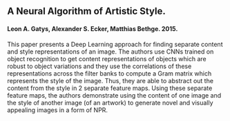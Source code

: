 ## A Neural Algorithm of Artistic Style. 

#### Leon A. Gatys, Alexander S. Ecker, Matthias Bethge. 2015. 

This paper presents a Deep Learning approach for finding separate content and style representations of an image. The authors use CNNs trained on object recognition to get content representations of objects which are robust to object variations and they use the correlations of these representations across the filter banks to compute a Gram matrix which represents the style of the image. Thus, they are able to abstract out the content from the style in 2 separate feature maps. Using these separate feature maps, the authors demonstrate using the content of one image and the style of another image (of an artwork) to generate novel and visually appealing images in a form of NPR.